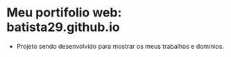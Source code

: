 # Meu portifolio web: batista29.github.io

* Projeto sendo desenvolvido para mostrar os meus trabalhos e dominios.
